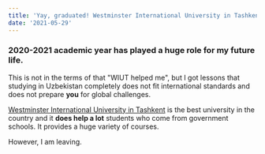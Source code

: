 ```yaml
---
title: 'Yay, graduated! Westminster International University in Tashkent. Thanks and bye bye!'
date: '2021-05-29'
---
```


### 2020-2021 academic year has played a huge role for my future life.

This is not in the terms of that "WIUT helped me", but I got lessons that studying in Uzbekistan completely does not fit international standards and does not prepare **you** for global challenges.

[Westminster International University in Tashkent](http://wiut.uz) is the best university in the country and it **does help a lot** students who come from government schools. It provides a huge variety of courses.

However, I am leaving.
